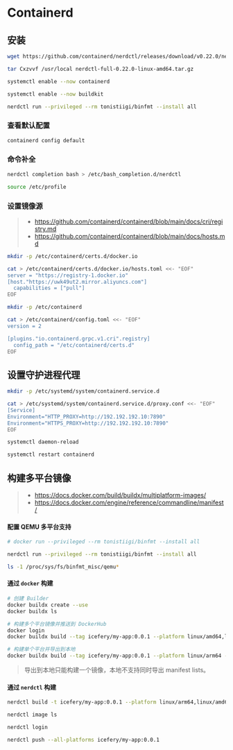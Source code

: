 # Containerd

## 安装

```bash
wget https://github.com/containerd/nerdctl/releases/download/v0.22.0/nerdctl-full-0.22.0-linux-amd64.tar.gz

tar Cxzvvf /usr/local nerdctl-full-0.22.0-linux-amd64.tar.gz

systemctl enable --now containerd

systemctl enable --now buildkit

nerdctl run --privileged --rm tonistiigi/binfmt --install all
```

### 查看默认配置

```bash
containerd config default
```

### 命令补全

```bash
nerdctl completion bash > /etc/bash_completion.d/nerdctl

source /etc/profile
```

### 设置镜像源

> - https://github.com/containerd/containerd/blob/main/docs/cri/registry.md
> - https://github.com/containerd/containerd/blob/main/docs/hosts.md

```bash
mkdir -p /etc/containerd/certs.d/docker.io

cat > /etc/containerd/certs.d/docker.io/hosts.toml <<- "EOF"
server = "https://registry-1.docker.io"
[host."https://uwk49ut2.mirror.aliyuncs.com"]
  capabilities = ["pull"]
EOF
```

```bash
mkdir -p /etc/containerd

cat > /etc/containerd/config.toml <<- "EOF"
version = 2

[plugins."io.containerd.grpc.v1.cri".registry]
  config_path = "/etc/containerd/certs.d"
EOF
```

## 设置守护进程代理

```bash
mkdir -p /etc/systemd/system/containerd.service.d

cat > /etc/systemd/system/containerd.service.d/proxy.conf <<- "EOF"
[Service]
Environment="HTTP_PROXY=http://192.192.192.10:7890"
Environment="HTTPS_PROXY=http://192.192.192.10:7890"
EOF

systemctl daemon-reload

systemctl restart containerd
```

## 构建多平台镜像

> - https://docs.docker.com/build/buildx/multiplatform-images/
> - https://docs.docker.com/engine/reference/commandline/manifest/

#### 配置 QEMU 多平台支持

```bash
# docker run --privileged --rm tonistiigi/binfmt --install all

nerdctl run --privileged --rm tonistiigi/binfmt --install all

ls -1 /proc/sys/fs/binfmt_misc/qemu*
```

#### 通过 `docker` 构建

```bash
# 创建 Builder
docker buildx create --use
docker buildx ls

# 构建多个平台镜像并推送到 DockerHub
docker login
docker buildx build --tag icefery/my-app:0.0.1 --platform linux/amd64,linux/arm64 --push .

# 构建单个平台并导出到本地
docker buildx build --tag icefery/my-app:0.0.1 --platform linux/arm64 --load .
```

> 导出到本地只能构建一个镜像，本地不支持同时导出 manifest lists。

#### 通过 `nerdctl` 构建

```bash
nerdctl build -t icefery/my-app:0.0.1 --platform linux/arm64,linux/amd64 .

nerdctl image ls

nerdctl login

nerdctl push --all-platforms icefery/my-app:0.0.1
```
